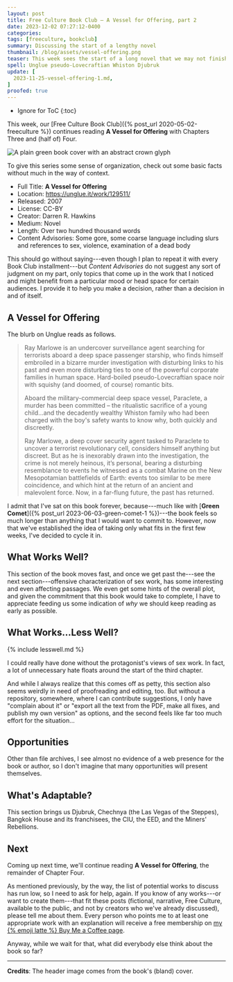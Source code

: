 ```yaml
---
layout: post
title: Free Culture Book Club — A Vessel for Offering, part 2
date: 2023-12-02 07:27:12-0400
categories:
tags: [freeculture, bookclub]
summary: Discussing the start of a lengthy novel
thumbnail: /blog/assets/vessel-offering.png
teaser: This week sees the start of a long novel that we may not finish.
spell: Unglue pseudo-Lovecraftian Whiston Djubruk
update: [
  2023-11-25-vessel-offering-1.md,
]
proofed: true
---
```


* Ignore for ToC
{:toc}

This week, our [Free Culture Book Club]({% post_url 2020-05-02-freeculture %}) continues reading **A Vessel for Offering** with Chapters Three and (half of) Four.

![A plain green book cover with an abstract crown glyph](/blog/assets/vessel-offering.png "Trying not to judge...well, you know")

To give this series some sense of organization, check out some basic facts without much in the way of context.

 * Full Title:  **A Vessel for Offering**
 * Location:  <https://unglue.it/work/129511/>
 * Released:  2007
 * License:  CC-BY
 * Creator:  Darren R. Hawkins
 * Medium:  Novel
 * Length:  Over two hundred thousand words
 * Content Advisories:  Some gore, some coarse language including slurs and references to sex, violence, examination of a dead body

This should go without saying---even though I plan to repeat it with every Book Club installment---but *Content Advisories* do not suggest any sort of judgment on my part, only topics that come up in the work that I noticed and might benefit from a particular mood or head space for certain audiences.  I provide it to help you make a decision, rather than a decision in and of itself.

## A Vessel for Offering

The blurb on Unglue reads as follows.

 >  Ray Marlowe is an undercover surveillance agent searching for terrorists aboard a deep space passenger starship, who finds himself embroiled in a bizarre murder investigation with disturbing links to his past and even more disturbing ties to one of the powerful corporate families in human space. Hard-boiled pseudo-Lovecraftian space noir with squishy (and doomed, of course) romantic bits.
 >
 > Aboard the military-commercial deep space vessel, Paraclete, a murder has been committed – the ritualistic sacrifice of a young child...and the decadently wealthy Whiston family who had been charged with the boy's safety wants to know why, both quickly and discreetly.
 >
 > Ray Marlowe, a deep cover security agent tasked to Paraclete to uncover a terrorist revolutionary cell, considers himself anything but discreet. But as he is inexorably drawn into the investigation, the crime is not merely heinous, it’s personal, bearing a disturbing resemblance to events he witnessed as a combat Marine on the New Mesopotamian battlefields of Earth: events too similar to be mere coincidence, and which hint at the return of an ancient and malevolent force. Now, in a far-flung future, the past has returned.

I admit that I've sat on this book forever, because---much like with [**Green Comet**]({% post_url 2023-06-03-green-comet-1 %})---the book feels so much longer than anything that I would want to commit to.  However, now that we've established the idea of taking only what fits in the first few weeks, I've decided to cycle it in.

## What Works Well?

This section of the book moves fast, and once we get past the---see the next section---offensive characterization of sex work, has some interesting and even affecting passages.  We even get some hints of the overall plot, and given the commitment that this book would take to complete, I have to appreciate feeding us some indication of *why* we should keep reading as early as possible.

## What Works...Less Well?

{% include lesswell.md %}

I could really have done without the protagonist's views of sex work.  In fact, a lot of unnecessary hate floats around the start of the third chapter.

And while I always realize that this comes off as petty, this section also seems weirdly in need of proofreading and editing, too.  But without a repository, somewhere, where I can contribute suggestions, I only have "complain about it" or "export all the text from the PDF, make all fixes, and publish my own version" as options, and the second feels like far too much effort for the situation...

## Opportunities

Other than file archives, I see almost no evidence of a web presence for the book or author, so I don't imagine that many opportunities will present themselves.

## What's Adaptable?

This section brings us Djubruk, Chechnya (the Las Vegas of the Steppes), Bangkok House and its franchisees, the CIU, the EED, and the Miners' Rebellions.

## Next

Coming up next time, we'll continue reading **A Vessel for Offering**, the remainder of Chapter Four.

As mentioned previously, by the way, the list of potential works to discuss has run low, so I need to ask for help, again.  If you know of any works---or want to create them---that fit these posts (fictional, narrative, Free Culture, available to the public, and not by creators who we've already discussed), please tell me about them.  Every person who points me to at least one appropriate work with an explanation will receive a free membership on [my {% emoji latte %} Buy Me a Coffee page](https://buymeacoffee.com/jcolag).

Anyway, while we wait for that, what did everybody else think about the book so far?

* * *

**Credits**:  The header image comes from the book's (bland) cover.
